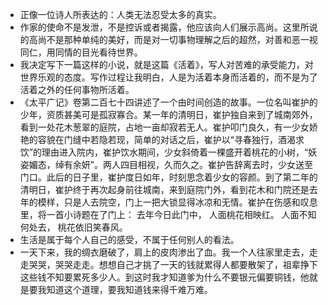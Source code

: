 - 正像一位诗人所表达的：人类无法忍受太多的真实。 
- 作家的使命不是发泄，不是控诉或者揭露，他应该向人们展示高尚。这里所说的高尚不是那种单纯的美好，而是对一切事物理解之后的超然，对善和恶一视同仁，用同情的目光看待世界。 
- 我决定写下一篇这样的小说，就是这篇《活着》，写人对苦难的承受能力，对世界乐观的态度。写作过程让我明白，人是为活着本身而活着的，而不是为了活着之外的任何事物所活着。 
- 《太平广记》卷第二百七十四讲述了一个由时间创造的故事。一位名叫崔护的少年，资质甚美可是孤寂寡合。某一年的清明日，崔护独自来到了城南郊外，看到一处花木葱翠的庭院，占地一亩却寂若无人。崔护叩门良久，有一少女娇艳的容貌在门缝中若隐若现，简单的对话之后，崔护以“寻春独行，酒渴求饮”的理由进入院内，崔护饮水期间，少女斜倚着一棵盛开着桃花的小树，“妖姿媚态，绰有余妍”。两人四目相视，久而久之。崔护告辞离去时，少女送至门口。此后的日子里，崔护度日如年，时刻思念着少女的容颜。到了第二年的清明日，崔护终于再次起身前往城南，来到庭院门外，看到花木和门院还是去年的模样，只是人去院空，门上一把大锁显得冰凉和无情。崔护在伤感和叹息里，将一首小诗题在了门上： 去年今日此门中， 人面桃花相映红。 人面不知何处去， 桃花依旧笑春风。 
- 生活是属于每个人自己的感受，不属于任何别人的看法。 
- 一天下来，我的绸衣磨破了，肩上的皮肉渗出了血。我一个人往家里走去，走走哭哭，哭哭走走。想想自己才挑了一天的钱就累得人都要散架了，祖辈挣下这些钱不知要累死多少人。到这时我才知道爹为什么不要银元偏要铜钱，他就是要我知道这个道理，要我知道钱来得千难万难。